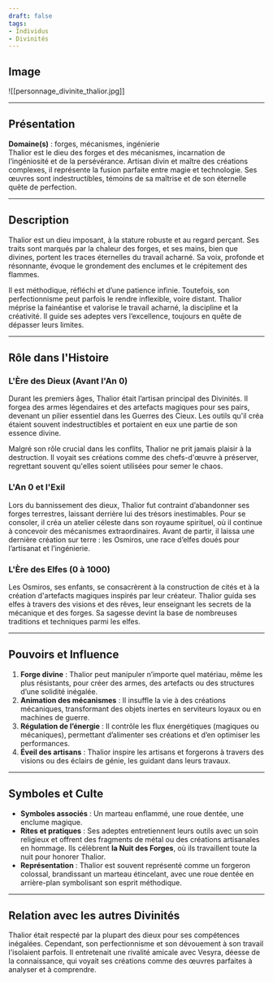 ```yaml
---
draft: false
tags:
- Individus
- Divinités
---
```


## Image

![[personnage_divinite_thalior.jpg]]

___

## Présentation
**Domaine(s)** : forges, mécanismes, ingénierie  
Thalior est le dieu des forges et des mécanismes, incarnation de l’ingéniosité et de la persévérance. Artisan divin et maître des créations complexes, il représente la fusion parfaite entre magie et technologie. Ses œuvres sont indestructibles, témoins de sa maîtrise et de son éternelle quête de perfection.

---

## Description
Thalior est un dieu imposant, à la stature robuste et au regard perçant. Ses traits sont marqués par la chaleur des forges, et ses mains, bien que divines, portent les traces éternelles du travail acharné. Sa voix, profonde et résonnante, évoque le grondement des enclumes et le crépitement des flammes.

Il est méthodique, réfléchi et d’une patience infinie. Toutefois, son perfectionnisme peut parfois le rendre inflexible, voire distant. Thalior méprise la fainéantise et valorise le travail acharné, la discipline et la créativité. Il guide ses adeptes vers l’excellence, toujours en quête de dépasser leurs limites.

---

## Rôle dans l'Histoire

### L'Ère des Dieux (Avant l'An 0)
Durant les premiers âges, Thalior était l’artisan principal des Divinités. Il forgea des armes légendaires et des artefacts magiques pour ses pairs, devenant un pilier essentiel dans les Guerres des Cieux. Les outils qu'il créa étaient souvent indestructibles et portaient en eux une partie de son essence divine.

Malgré son rôle crucial dans les conflits, Thalior ne prit jamais plaisir à la destruction. Il voyait ses créations comme des chefs-d'œuvre à préserver, regrettant souvent qu'elles soient utilisées pour semer le chaos.

### L'An 0 et l'Exil
Lors du bannissement des dieux, Thalior fut contraint d’abandonner ses forges terrestres, laissant derrière lui des trésors inestimables. Pour se consoler, il créa un atelier céleste dans son royaume spirituel, où il continue à concevoir des mécanismes extraordinaires. Avant de partir, il laissa une dernière création sur terre : les Osmiros, une race d’elfes doués pour l’artisanat et l’ingénierie.

### L'Ère des Elfes (0 à 1000)
Les Osmiros, ses enfants, se consacrèrent à la construction de cités et à la création d'artefacts magiques inspirés par leur créateur. Thalior guida ses elfes à travers des visions et des rêves, leur enseignant les secrets de la mécanique et des forges. Sa sagesse devint la base de nombreuses traditions et techniques parmi les elfes.

---

## Pouvoirs et Influence
1. **Forge divine** : Thalior peut manipuler n’importe quel matériau, même les plus résistants, pour créer des armes, des artefacts ou des structures d’une solidité inégalée.
2. **Animation des mécanismes** : Il insuffle la vie à des créations mécaniques, transformant des objets inertes en serviteurs loyaux ou en machines de guerre.
3. **Régulation de l’énergie** : Il contrôle les flux énergétiques (magiques ou mécaniques), permettant d’alimenter ses créations et d’en optimiser les performances.
4. **Éveil des artisans** : Thalior inspire les artisans et forgerons à travers des visions ou des éclairs de génie, les guidant dans leurs travaux.

---

## Symboles et Culte
- **Symboles associés** : Un marteau enflammé, une roue dentée, une enclume magique.  
- **Rites et pratiques** : Ses adeptes entretiennent leurs outils avec un soin religieux et offrent des fragments de métal ou des créations artisanales en hommage. Ils célèbrent **la Nuit des Forges**, où ils travaillent toute la nuit pour honorer Thalior.  
- **Représentation** : Thalior est souvent représenté comme un forgeron colossal, brandissant un marteau étincelant, avec une roue dentée en arrière-plan symbolisant son esprit méthodique.

---

## Relation avec les autres Divinités
Thalior était respecté par la plupart des dieux pour ses compétences inégalées. Cependant, son perfectionnisme et son dévouement à son travail l'isolaient parfois. Il entretenait une rivalité amicale avec Vesyra, déesse de la connaissance, qui voyait ses créations comme des œuvres parfaites à analyser et à comprendre.